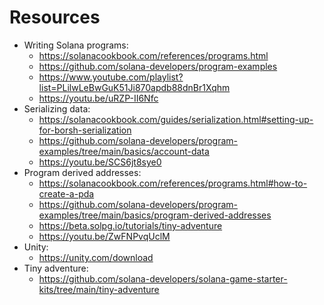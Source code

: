 # Resources

- Writing Solana programs:
    - https://solanacookbook.com/references/programs.html
    - https://github.com/solana-developers/program-examples
    - https://www.youtube.com/playlist?list=PLilwLeBwGuK51Ji870apdb88dnBr1Xqhm
    - https://youtu.be/uRZP-II6Nfc
- Serializing data:
    - https://solanacookbook.com/guides/serialization.html#setting-up-for-borsh-serialization
    - https://github.com/solana-developers/program-examples/tree/main/basics/account-data
    - https://youtu.be/SCS6jt8sye0
- Program derived addresses:
    - https://solanacookbook.com/references/programs.html#how-to-create-a-pda
    - https://github.com/solana-developers/program-examples/tree/main/basics/program-derived-addresses
    - https://beta.solpg.io/tutorials/tiny-adventure
    - https://youtu.be/ZwFNPvqUclM
- Unity:
    - https://unity.com/download
- Tiny adventure:
    - https://github.com/solana-developers/solana-game-starter-kits/tree/main/tiny-adventure
